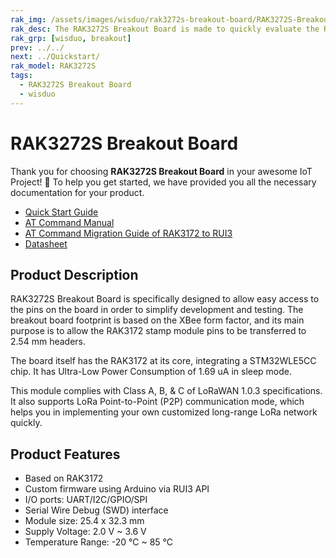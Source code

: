 ```yaml
---
rak_img: /assets/images/wisduo/rak3272s-breakout-board/RAK3272S-Breakout.png
rak_desc: The RAK3272S Breakout Board is made to quickly evaluate the RAK3172 stamp module. The XBee form factor board allows access to most GPIO's.
rak_grp: [wisduo, breakout]
prev: ../../
next: ../Quickstart/
rak_model: RAK3272S
tags:
  - RAK3272S Breakout Board
  - wisduo
---
```


# RAK3272S Breakout Board

Thank you for choosing **RAK3272S Breakout Board** in your awesome IoT Project! 🎉 To help you get started, we have provided you all the necessary documentation for your product.

* [Quick Start Guide](../Quickstart/)
* [AT Command Manual](../AT-Command-Manual/)
* [AT Command Migration Guide of RAK3172 to RUI3](https://docs.rakwireless.com/Knowledge-Hub/Learn/AT-Migration-Guide/)
* [Datasheet](../Datasheet/)


## Product Description

RAK3272S Breakout Board is specifically designed to allow easy access to the pins on the board in order to simplify development and testing. The breakout board footprint is based on the XBee form factor, and its main purpose is to allow the RAK3172 stamp module pins to be transferred to 2.54&nbsp;mm headers.

The board itself has the RAK3172 at its core, integrating a STM32WLE5CC chip. It has Ultra-Low Power Consumption of 1.69&nbsp;uA in sleep mode.

This module complies with Class A, B, & C of LoRaWAN 1.0.3 specifications. It also supports LoRa Point-to-Point (P2P) communication mode, which helps you in implementing your own customized long-range LoRa network quickly.

## Product Features

- Based on RAK3172
- Custom firmware using Arduino via RUI3 API
- I/O ports: UART/I2C/GPIO/SPI
- Serial Wire Debug (SWD) interface
- Module size: 25.4 x 32.3&nbsp;mm
- Supply Voltage: 2.0&nbsp;V ~ 3.6&nbsp;V
- Temperature Range: -20&nbsp;°C ~ 85&nbsp;°C